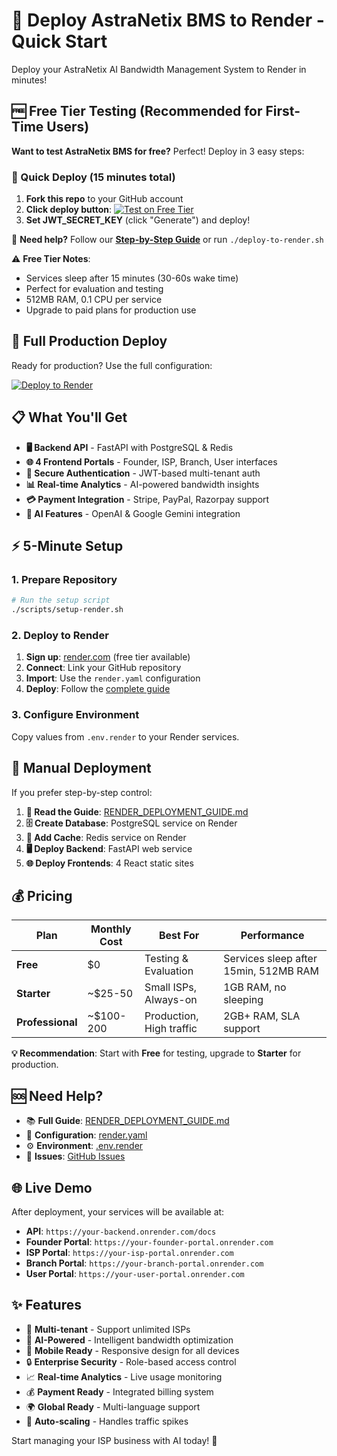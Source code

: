 # 🚀 Deploy AstraNetix BMS to Render - Quick Start

Deploy your AstraNetix AI Bandwidth Management System to Render in minutes!

## 🆓 Free Tier Testing (Recommended for First-Time Users)

**Want to test AstraNetix BMS for free?** Perfect! Deploy in 3 easy steps:

### 🚀 Quick Deploy (15 minutes total)
1. **Fork this repo** to your GitHub account
2. **Click deploy button**: [![Test on Free Tier](https://render.com/images/deploy-to-render-button.svg)](https://render.com/deploy?repo=https://github.com/sanjayjakhar33/AstraNetix-BMS&blueprint=render-free-tier.yaml)
3. **Set JWT_SECRET_KEY** (click "Generate") and deploy!

📖 **Need help?** Follow our **[Step-by-Step Guide](RENDER_DEPLOYMENT_STEPS.md)** or run `./deploy-to-render.sh`

⚠️ **Free Tier Notes**:
- Services sleep after 15 minutes (30-60s wake time)
- Perfect for evaluation and testing
- 512MB RAM, 0.1 CPU per service
- Upgrade to paid plans for production use

## 🎯 Full Production Deploy

Ready for production? Use the full configuration:

[![Deploy to Render](https://render.com/images/deploy-to-render-button.svg)](https://render.com/deploy?repo=https://github.com/sanjayjakhar33/AstraNetix-BMS)

## 📋 What You'll Get

- **🖥️ Backend API** - FastAPI with PostgreSQL & Redis
- **🌐 4 Frontend Portals** - Founder, ISP, Branch, User interfaces  
- **🔐 Secure Authentication** - JWT-based multi-tenant auth
- **📊 Real-time Analytics** - AI-powered bandwidth insights
- **💳 Payment Integration** - Stripe, PayPal, Razorpay support
- **🤖 AI Features** - OpenAI & Google Gemini integration

## ⚡ 5-Minute Setup

### 1. Prepare Repository
```bash
# Run the setup script
./scripts/setup-render.sh
```

### 2. Deploy to Render
1. **Sign up**: [render.com](https://render.com) (free tier available)
2. **Connect**: Link your GitHub repository  
3. **Import**: Use the `render.yaml` configuration
4. **Deploy**: Follow the [complete guide](RENDER_DEPLOYMENT_GUIDE.md)

### 3. Configure Environment
Copy values from `.env.render` to your Render services.

## 🔧 Manual Deployment

If you prefer step-by-step control:

1. **📖 Read the Guide**: [RENDER_DEPLOYMENT_GUIDE.md](RENDER_DEPLOYMENT_GUIDE.md)
2. **🗄️ Create Database**: PostgreSQL service on Render
3. **🔴 Add Cache**: Redis service on Render  
4. **🖥️ Deploy Backend**: FastAPI web service
5. **🌐 Deploy Frontends**: 4 React static sites

## 💰 Pricing

| Plan | Monthly Cost | Best For | Performance |
|------|-------------|----------|-------------|
| **Free** | $0 | Testing & Evaluation | Services sleep after 15min, 512MB RAM |
| **Starter** | ~$25-50 | Small ISPs, Always-on | 1GB RAM, no sleeping |
| **Professional** | ~$100-200 | Production, High traffic | 2GB+ RAM, SLA support |

**💡 Recommendation**: Start with **Free** for testing, upgrade to **Starter** for production.

## 🆘 Need Help?

- 📚 **Full Guide**: [RENDER_DEPLOYMENT_GUIDE.md](RENDER_DEPLOYMENT_GUIDE.md)
- 🔧 **Configuration**: [render.yaml](render.yaml)  
- ⚙️ **Environment**: [.env.render](.env.render)
- 🐛 **Issues**: [GitHub Issues](https://github.com/sanjayjakhar33/AstraNetix-BMS/issues)

## 🌐 Live Demo

After deployment, your services will be available at:

- **API**: `https://your-backend.onrender.com/docs`
- **Founder Portal**: `https://your-founder-portal.onrender.com`  
- **ISP Portal**: `https://your-isp-portal.onrender.com`
- **Branch Portal**: `https://your-branch-portal.onrender.com`
- **User Portal**: `https://your-user-portal.onrender.com`

## ✨ Features

- 🏢 **Multi-tenant** - Support unlimited ISPs
- 🤖 **AI-Powered** - Intelligent bandwidth optimization  
- 📱 **Mobile Ready** - Responsive design for all devices
- 🔒 **Enterprise Security** - Role-based access control
- 📈 **Real-time Analytics** - Live usage monitoring
- 💰 **Payment Ready** - Integrated billing system
- 🌍 **Global Ready** - Multi-language support
- 🔄 **Auto-scaling** - Handles traffic spikes

Start managing your ISP business with AI today! 🚀